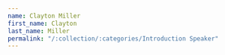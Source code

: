 ```yaml
---
name: Clayton Miller
first_name: Clayton
last_name: Miller
permalink: "/:collection/:categories/Introduction Speaker"
---
```

